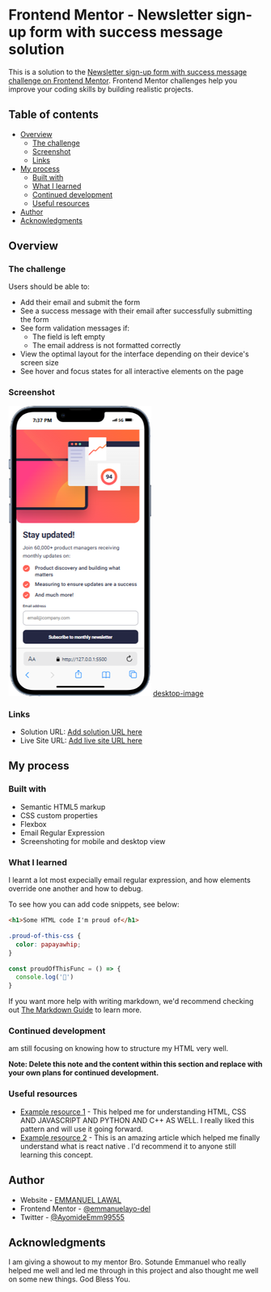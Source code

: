 # Frontend Mentor - Newsletter sign-up form with success message solution

This is a solution to the [Newsletter sign-up form with success message challenge on Frontend Mentor](https://www.frontendmentor.io/challenges/newsletter-signup-form-with-success-message-3FC1AZbNrv). Frontend Mentor challenges help you improve your coding skills by building realistic projects. 

## Table of contents

- [Overview](#overview)
  - [The challenge](#the-challenge)
  - [Screenshot](#screenshot)
  - [Links](#links)
- [My process](#my-process)
  - [Built with](#built-with)
  - [What I learned](#what-i-learned)
  - [Continued development](#continued-development)
  - [Useful resources](#useful-resources)
- [Author](#author)
- [Acknowledgments](#acknowledgments)

## Overview

### The challenge

Users should be able to:

- Add their email and submit the form
- See a success message with their email after successfully submitting the form
- See form validation messages if:
  - The field is left empty
  - The email address is not formatted correctly
- View the optimal layout for the interface depending on their device's screen size
- See hover and focus states for all interactive elements on the page

### Screenshot

![mobile-image](./screenshots/iPhone-13-PRO-127.0.0.1.png)
[desktop-image](./screenshots/Macbook-Air-127.0.0.1.png)

### Links

- Solution URL: [Add solution URL here](https://your-solution-url.com)
- Live Site URL: [Add live site URL here](https://your-live-site-url.com)

## My process

### Built with

- Semantic HTML5 markup
- CSS custom properties
- Flexbox
- Email Regular Expression 
- Screenshoting for mobile and desktop view

### What I learned

I learnt a lot most expecially email regular expression, and how elements override one another and how to debug.

To see how you can add code snippets, see below:

```html
<h1>Some HTML code I'm proud of</h1>
```
```css
.proud-of-this-css {
  color: papayawhip;
}
```
```js
const proudOfThisFunc = () => {
  console.log('🎉')
}
```

If you want more help with writing markdown, we'd recommend checking out [The Markdown Guide](https://www.markdownguide.org/) to learn more.

### Continued development

am still focusing on knowing how to structure my HTML very well.

**Note: Delete this note and the content within this section and replace with your own plans for continued development.**

### Useful resources

- [Example resource 1](https://www.w3schools.com/) - This helped me for understanding HTML, CSS AND JAVASCRIPT AND PYTHON AND C++ AS WELL. I really liked this pattern and will use it going forward.
- [Example resource 2](https://www.tutorialspoint.com/index.htm) - This is an amazing article which helped me finally understand what is react native . I'd recommend it to anyone still learning this concept.

## Author

- Website - [EMMANUEL LAWAL](https://newsletter-sign-up-with-success-message-main-blush.vercel.app/)
- Frontend Mentor - [@emmanuelayo-del](https://www.frontendmentor.io/profile/emmanuelayo-del)
- Twitter - [@AyomideEmm99555](https://x.com/AyomideEmm99555)

## Acknowledgments

I am giving a showout to my mentor Bro. Sotunde Emmanuel who really helped me well and led me through in this project and also thought me well on some new things. God Bless You.
